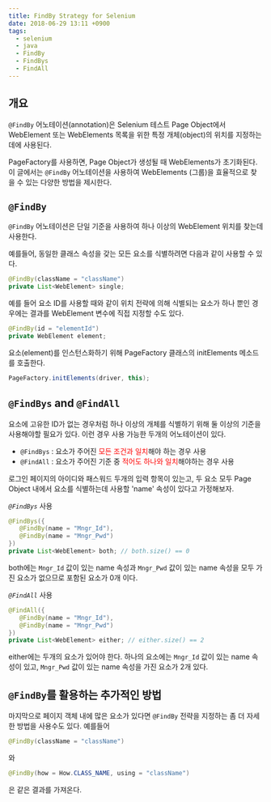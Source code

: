 ```yaml
---
title: FindBy Strategy for Selenium
date: 2018-06-29 13:11 +0900
tags:
  - selenium
  - java
  - FindBy
  - FindBys
  - FindAll
---
```


## 개요

`@FindBy` 어노테이션(annotation)은 Selenium 테스트 Page Object에서 WebElement 또는 WebElements 목록을 위한 특정 개체(object)의 위치를 지정하는데에 사용된다.

PageFactory를 사용하면, Page Object가 생성될 때 WebElements가 초기화된다.
이 글에서는 `@FindBy` 어노테이션을 사용하여 WebElements (그룹)을 효율적으로 찾을 수 있는 다양한 방법을 제시한다.

## `@FindBy`

`@FindBy` 어노테이션은 단일 기준을 사용하여 하나 이상의 WebElement 위치를 찾는데 사용한다.

예를들어, 동일한 클래스 속성을 갖는 모든 요소를 식별하려면 다음과 같이 사용할 수 있다.

``` java
@FindBy(className = "className")
private List<WebElement> single;
```

예를 들어 요소 ID를 사용할 때와 같이 위치 전략에 의해 식별되는 요소가 하나 뿐인 경우에는 결과를 WebElement 변수에 직접 지정할 수도 있다.

``` java
@FindBy(id = "elementId")
private WebElement element;
```

요소(element)를 인스턴스화하기 위해 PageFactory 클래스의 initElements 메소드를 호출한다.

``` java
PageFactory.initElements(driver, this);
```

## `@FindBys` and `@FindAll`

요소에 고유한 ID가 없는 경우처럼 하나 이상의 개체를 식별하기 위해 둘 이상의 기준을 사용해야할 필요가 있다. 이런 경우 사용 가능한 두개의 어노테이션이 있다.

* `@FindBys` : 요소가 주어진 <font color="red">모든 조건과 일치</font>해야 하는 경우 사용
* `@FindAll` : 요소가 주어진 기준 중 <font color="red">적어도 하나와 일치</font>해야하는 경우 사용

로그인 페이지의 아이디와 패스워드 두개의 입력 항목이 있는고, 두 요소 모두 Page Object 내에서 요소를 식별하는데 사용할 'name' 속성이 있다고 가정해보자.

_`@FindBys`_ 사용
``` java
@FindBys({
   @FindBy(name = "Mngr_Id"),
   @FindBy(name = "Mngr_Pwd")
})
private List<WebElement> both; // both.size() == 0
```

both에는 `Mngr_Id` 값이 있는 name 속성과 `Mngr_Pwd` 값이 있는 name 속성을 모두 가진 요소가 없으므로 포함된 요소가 0개 이다.


_`@FindAll`_ 사용
``` java
@FindAll({
   @FindBy(name = "Mngr_Id"),
   @FindBy(name = "Mngr_Pwd")
})
private List<WebElement> either; // either.size() == 2
```

either에는 두개의 요소가 있어야 한다. 하나의 요소에는 `Mngr_Id` 값이 있는 name 속성이 있고, `Mngr_Pwd` 값이 있는 name 속성을 가진 요소가 2개 있다.

## `@FindBy`를 활용하는 추가적인 방법

마지막으로 페이지 객체 내에 많은 요소가 있다면 `@FindBy` 전략을 지정하는 좀 더 자세한 방법을 사용수도 있다. 예를들어

``` java
@FindBy(className = "className")
``` 
와

``` java
@FindBy(how = How.CLASS_NAME, using = "className")
```
은 같은 결과를 가져온다.

